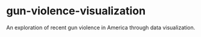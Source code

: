 # gun-violence-visualization
An exploration of recent gun violence in America through data visualization.
